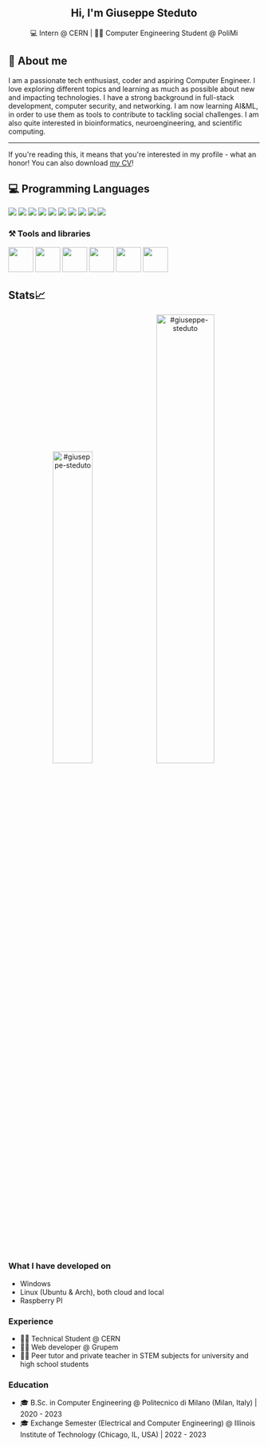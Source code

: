 <h2 align="center">
  Hi, I'm Giuseppe Steduto
</h2>
<p align="center">
  💻 Intern @ CERN | 🧑‍🎓 Computer Engineering Student @ PoliMi
</p>

## 📖 About me
I am a passionate tech enthusiast, coder and aspiring Computer Engineer. I love exploring different topics and learning as much as possible about new and impacting technologies. I have a strong background in full-stack development, computer security, and networking. I am now learning AI&ML, in order to use them as tools to contribute to tackling social challenges. I am also quite interested in bioinformatics, neuroengineering, and scientific computing. <hr />
If you're reading this, it means that you're interested in my profile - what an honor! You can also download <a href="https://github.com/giuseppe-steduto/giuseppe-steduto/blob/main/GiuseppeSteduto_CV.pdf">my CV</a>!

## 💻 Programming Languages
<div float="left">
  <img src="https://img.shields.io/badge/JavaScript-323330?style=for-the-badge&logo=javascript&logoColor=F7DF1E"/>
  <img src="https://img.shields.io/badge/Python-3776AB?style=for-the-badge&logo=python&logoColor=white"/>
  <img src="https://img.shields.io/badge/C-A8B9CC?style=for-the-badge&logo=C&logoColor=black"/>
  <img src="https://img.shields.io/badge/C%2B%2B-00599C?style=for-the-badge&logo=c%2B%2B&logoColor=white"/>
  <img src="https://img.shields.io/badge/HTML5-E34F26?style=for-the-badge&logo=html5&logoColor=white"/>
  <img src="https://img.shields.io/badge/CSS3-1572B6?style=for-the-badge&logo=css3&logoColor=white"/>
  <img src="https://img.shields.io/badge/MySQL-4479A1?style=for-the-badge&logo=mysql&logoColor=white"/>
  <img src="https://img.shields.io/badge/PHP-777BB4?style=for-the-badge&logo=php&logoColor=white"/>
  <img src="https://img.shields.io/badge/Java-ED8B00?style=for-the-badge&logo=java&logoColor=white"/>
  <img src="https://img.shields.io/badge/Rust-000000?style=for-the-badge&logo=rust&logoColor=white"/>
</div>

### ⚒️ Tools and libraries
<div float="left">
  <img src="https://cdn.jsdelivr.net/gh/devicons/devicon/icons/amazonwebservices/amazonwebservices-plain-wordmark.svg" width="50"/>          
  <img src="https://cdn.jsdelivr.net/gh/devicons/devicon/icons/docker/docker-plain-wordmark.svg" width="50" />
  <img src="https://cdn.jsdelivr.net/gh/devicons/devicon/icons/latex/latex-original.svg" width="50"/>
  <img src="https://cdn.jsdelivr.net/gh/devicons/devicon/icons/github/github-original-wordmark.svg" width="50" />
  <img src="https://cdn.jsdelivr.net/gh/devicons/devicon/icons/react/react-original-wordmark.svg" width="50"/>
   <img src="https://cdn.jsdelivr.net/gh/devicons/devicon/icons/nodejs/nodejs-plain-wordmark.svg" width="50"/>
</div>

## Stats📈 
<p align="center"> 
  <img width="40%" src="https://github-readme-stats.vercel.app/api/top-langs?username=giuseppe-steduto&show_icons=true&theme=dracula&title_color=ff8000&text_color=ffffff&bg_color=6a6a6a&locale=en&layout=compact&hide_border=true" alt="#giuseppe-steduto" />  
  <img width="48%" src="https://github-readme-stats.vercel.app/api?username=giuseppe-steduto&show_icons=true&theme=dracula&title_color=ff8000&text_color=ffffff&bg_color=6a6a6a&locale=en&hide_border=true" alt="#giuseppe-steduto" /> 
</p>

### What I have developed on
- Windows
- Linux (Ubuntu & Arch), both cloud and local
- Raspberry PI

### Experience
- 👨‍💻 Technical Student @ CERN
- 👨‍💻 Web developer @ Grupem
- 👨‍🏫 Peer tutor and private teacher in STEM subjects for university and high school students

### Education
- 🎓 B.Sc. in Computer Engineering @ Politecnico di Milano (Milan, Italy) | 2020 - 2023
- 🎓 Exchange Semester (Electrical and Computer Engineering) @ Illinois Institute of Technology (Chicago, IL, USA) | 2022 - 2023

